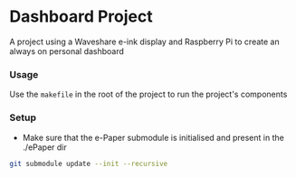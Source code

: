 # Dashboard Project

A project using a Waveshare e-ink display and Raspberry Pi to create an always on personal dashboard

### Usage

Use the `makefile` in the root of the project to run the project's components

### Setup

- Make sure that the e-Paper submodule is initialised and present in the ./ePaper dir

```bash
git submodule update --init --recursive
```
